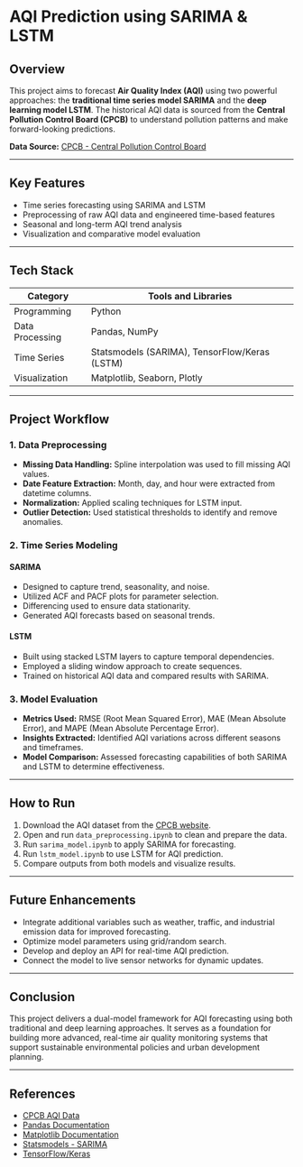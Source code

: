 

# AQI Prediction using SARIMA & LSTM

## Overview

This project aims to forecast **Air Quality Index (AQI)** using two powerful approaches: the **traditional time series model SARIMA** and the **deep learning model LSTM**. The historical AQI data is sourced from the **Central Pollution Control Board (CPCB)** to understand pollution patterns and make forward-looking predictions.

**Data Source:** [CPCB - Central Pollution Control Board](https://cpcb.nic.in/)

---

## Key Features

- Time series forecasting using SARIMA and LSTM  
- Preprocessing of raw AQI data and engineered time-based features  
- Seasonal and long-term AQI trend analysis  
- Visualization and comparative model evaluation  

---

## Tech Stack

| Category         | Tools and Libraries                        |
|------------------|---------------------------------------------|
| Programming      | Python                                      |
| Data Processing  | Pandas, NumPy                               |
| Time Series      | Statsmodels (SARIMA), TensorFlow/Keras (LSTM) |
| Visualization    | Matplotlib, Seaborn, Plotly                |

---

## Project Workflow

### 1. Data Preprocessing

- **Missing Data Handling:** Spline interpolation was used to fill missing AQI values.  
- **Date Feature Extraction:** Month, day, and hour were extracted from datetime columns.  
- **Normalization:** Applied scaling techniques for LSTM input.  
- **Outlier Detection:** Used statistical thresholds to identify and remove anomalies.

### 2. Time Series Modeling

#### SARIMA

- Designed to capture trend, seasonality, and noise.
- Utilized ACF and PACF plots for parameter selection.
- Differencing used to ensure data stationarity.
- Generated AQI forecasts based on seasonal trends.

#### LSTM

- Built using stacked LSTM layers to capture temporal dependencies.
- Employed a sliding window approach to create sequences.
- Trained on historical AQI data and compared results with SARIMA.

### 3. Model Evaluation

- **Metrics Used:** RMSE (Root Mean Squared Error), MAE (Mean Absolute Error), and MAPE (Mean Absolute Percentage Error).  
- **Insights Extracted:** Identified AQI variations across different seasons and timeframes.  
- **Model Comparison:** Assessed forecasting capabilities of both SARIMA and LSTM to determine effectiveness.

---

## How to Run

1. Download the AQI dataset from the [CPCB website](https://cpcb.nic.in/).
2. Open and run `data_preprocessing.ipynb` to clean and prepare the data.
3. Run `sarima_model.ipynb` to apply SARIMA for forecasting.
4. Run `lstm_model.ipynb` to use LSTM for AQI prediction.
5. Compare outputs from both models and visualize results.

---

## Future Enhancements

- Integrate additional variables such as weather, traffic, and industrial emission data for improved forecasting.  
- Optimize model parameters using grid/random search.  
- Develop and deploy an API for real-time AQI prediction.  
- Connect the model to live sensor networks for dynamic updates.

---

## Conclusion

This project delivers a dual-model framework for AQI forecasting using both traditional and deep learning approaches. It serves as a foundation for building more advanced, real-time air quality monitoring systems that support sustainable environmental policies and urban development planning.

---

## References

- [CPCB AQI Data](https://cpcb.nic.in/)
- [Pandas Documentation](https://pandas.pydata.org/)
- [Matplotlib Documentation](https://matplotlib.org/)
- [Statsmodels - SARIMA](https://www.statsmodels.org/)
- [TensorFlow/Keras](https://www.tensorflow.org/)

